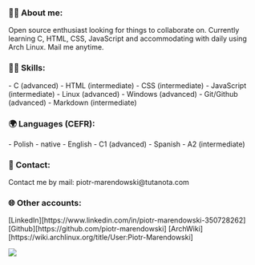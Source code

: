 <h3>🙋‍♂️ About me:</h3>
Open source enthusiast looking for things to collaborate on. Currently learning C, HTML, CSS, JavaScript and accommodating with daily using Arch Linux. Mail me anytime.

<h3>👨‍💻 Skills:</h3>
- C (advanced)
- HTML (intermediate)
- CSS (intermediate)
- JavaScript (intermediate)
- Linux (advanced)
- Windows (advanced)
- Git/Github (advanced)
- Markdown (intermediate)

<h3>🌍 Languages (CEFR):</h3>
- Polish - native
- English - C1 (advanced)
- Spanish - A2 (intermediate)

<h3>💬 Contact:</h3>
Contact me by mail: piotr-marendowski@tutanota.com

<h3>🌐 Other accounts:</h3>
[LinkedIn][https://www.linkedin.com/in/piotr-marendowski-350728262]
[Github][https://github.com/piotr-marendowski]
[ArchWiki][https://wiki.archlinux.org/title/User:Piotr-Marendowski]

![](https://komarev.com/ghpvc/?username=piotr-marendowski&style=flat-square&color=green)
